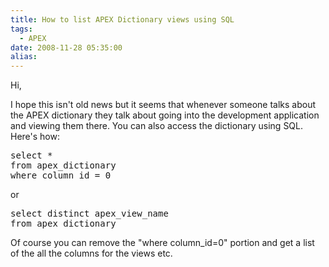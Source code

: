 ```yaml
---
title: How to list APEX Dictionary views using SQL
tags:
  - APEX
date: 2008-11-28 05:35:00
alias:
---
```


Hi,

I hope this isn't old news but it seems that whenever someone talks about the APEX dictionary they talk about going into the development application and viewing them there. You can also access the dictionary using SQL. Here's how:
<pre class="brush: sql;">
select *
from apex_dictionary
where column_id = 0
</pre>
or
<pre class="brush: sql;">
select distinct apex_view_name
from apex_dictionary
</pre>
Of course you can remove the "where column_id=0" portion and get a list of the all the columns for the views etc.
